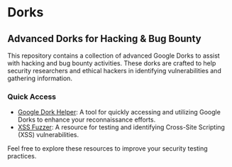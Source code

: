 # Dorks

## Advanced Dorks for Hacking & Bug Bounty

This repository contains a collection of advanced Google Dorks to assist with hacking and bug bounty activities. These dorks are crafted to help security researchers and ethical hackers in identifying vulnerabilities and gathering information.

### Quick Access

- [Google Dork Helper](https://snowden-pc.github.io/google_dork_helper/): A tool for quickly accessing and utilizing Google Dorks to enhance your reconnaissance efforts.
- [XSS Fuzzer](https://snowden-pc.github.io/xss_fuzzer/): A resource for testing and identifying Cross-Site Scripting (XSS) vulnerabilities.

Feel free to explore these resources to improve your security testing practices.
